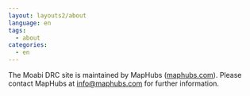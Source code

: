 ```yaml
---
layout: layouts2/about
language: en
tags:
  - about
categories:
  - en
---
```

The Moabi DRC site is maintained by MapHubs ([maphubs.com](maphubs.com)). Please contact MapHubs at info@maphubs.com for further information.
